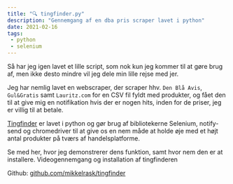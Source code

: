 ```yaml
---
title: "🔍 tingfinder.py"
description: "Gennemgang af en dba pris scraper lavet i python"
date: 2021-02-16
tags:
 - python
 - selenium
---
```


Så har jeg igen lavet et lille script, som nok kun jeg kommer til at gøre brug af, men ikke desto mindre vil jeg dele min lille rejse med jer.

Jeg har nemlig lavet en webscraper, der scraper hhv. `Den Blå Avis`, `Gul&Gratis` samt `Lauritz.com` for en CSV fil fyldt med produkter, og fået den til at give mig en notifikation hvis der er nogen hits, inden for de priser, jeg er villig til at betale.

[Tingfinder](https://mikkelrask.github.io/tingfinder) er lavet i python og gør brug af bibliotekerne Selenium, notify-send og chromedriver til at give os en nem måde at holde øje med et højt antal produkter på tværs af handelsplatforme.

Se med her, hvor jeg demonstrerer dens funktion, samt hvor nem den er at installere.
Videogennemgang og installation af tingfinderen



Github: [github.com/mikkelrask/tingfinder](https://github.com/mikkelrask/tingfinder)